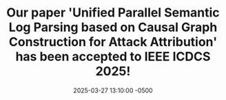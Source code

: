 ---
# title: >-
#     AI-Powered Robot Chef Wins International Culinary Competition
#     <span class="badge badge-pill badge-info">Featured</span>
title: "Our paper 'Unified Parallel Semantic Log Parsing based on Causal Graph Construction for Attack Attribution' has been accepted to IEEE ICDCS 2025!"
date: 2025-03-27 13:10:00 -0500
---